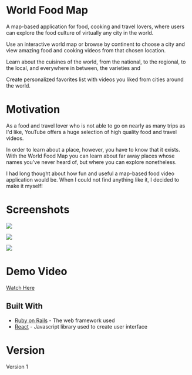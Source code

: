 # World Food Map

A map-based application for food, cooking and travel lovers, where users can explore the food culture of virtually any city in the world.

Use an interactive world map or browse by continent to choose a city and view amazing food and cooking videos from that chosen location.

Learn about the cuisines of the world, from the national, to the regional, to the local, and everywhere in between, the varieties and

Create personalized favorites list with videos you liked from cities around the world.

# Motivation

As a food and travel lover who is not able to go on nearly as many trips as I'd like, YouTube offers a huge selection of high quality food and travel videos.  

In order to learn about a place, however, you have to know that it exists.  With the World Food Map you can learn about far away places whose names you've never heard of, but where you can explore nonetheless.

I had long thought about how fun and useful a map-based food video application would be.  When I could not find anything like it, I decided to make it myself!

# Screenshots

![](https://github.com/nkalkstein/WorldFoodMapFront/blob/master/Screen%20Shot%202018-07-19%20at%2010.19.20%20PM.png)

![](https://github.com/nkalkstein/WorldFoodMapFront/blob/master/Screen%20Shot%202018-07-19%20at%2010.20.41%20PM.png)

![](https://github.com/nkalkstein/WorldFoodMapFront/blob/master/Screen%20Shot%202018-07-19%20at%2010.21.35%20PM.png)

# Demo Video

[Watch Here](https://youtu.be/5X7sW8_q3lA)

## Built With

* [Ruby on Rails](https://rubyonrails.org/) - The web framework used
* [React](https://reactjs.org/docs/getting-started.html) - Javascript library used to create user interface

# Version

Version 1
